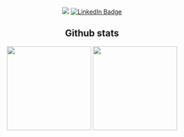 <div align="center">

<!-- <img alt="Hi, I'm Quemia" src="./assets/cover.png" /> -->


&nbsp;

<span>

<a href="mailto:quemiac@gmail.com"><img src="https://img.shields.io/badge/Gmail-D14836?style=for-the-badge&logo=gmail&logoColor=white" /></a>
[![LinkedIn Badge](https://img.shields.io/badge/LinkedIn-0077B5?style=for-the-badge&logo=linkedin&logoColor=white)](https://www.linkedin.com/in/quemia-caroline-alves-de-oliveira-635042209/)
</span>

<h2>Github stats</h2>

<div>
  <img height="195px" src="https://github-readme-stats.vercel.app/api?username=quemia&show_icons=true&theme=radical&count_private=true"/>
  <img height="195px" src="https://github-readme-stats.vercel.app/api/top-langs/?username=quemia&hide=python&layout=compact&theme=radical">
 
</div>

</div>
